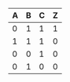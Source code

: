 |A|B|C|Z|
| --- | --- | --- | --- |
| 0 | 1 | 1 | 1 |
| 1 | 1 | 1 | 0 |
| 0 | 0 | 1 | 0 |
| 0 | 1 | 0 | 0 |
